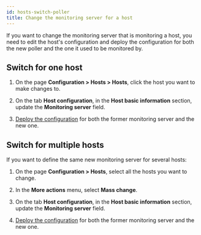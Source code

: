 ```yaml
---
id: hosts-switch-poller
title: Change the monitoring server for a host
---
```


If you want to change the monitoring server that is monitoring a host, you need to edit the host's configuration and deploy the configuration for both the new poller and the one it used to be monitored by.

## Switch for one host

1. On the page **Configuration > Hosts > Hosts**, click the host you want to make changes to.

2. On the tab **Host configuration**, in the **Host basic information** section, update the **Monitoring server** field.

3. [Deploy the configuration](../monitoring-servers/deploying-a-configuration.md) for both the former monitoring server and the new one.

## Switch for multiple hosts

If you want to define the same new monitoring server for several hosts:

1. On the page **Configuration > Hosts**, select all the hosts you want to change.

2. In the **More actions** menu, select **Mass change**.

3. On the tab **Host configuration**, in the **Host basic information** section, update the **Monitoring server** field.

4. [Deploy the configuration](../monitoring-servers/deploying-a-configuration.md) for both the former monitoring server and the new one.
